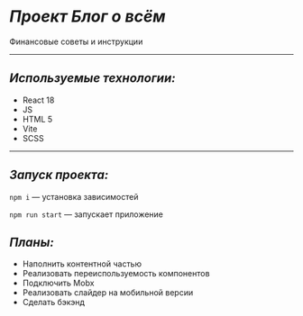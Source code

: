 # ***Проект Блог о всём***


Финансовые советы и инструкции

---
## *Используемые технологии:*

* React 18
* JS
* HTML 5
* Vite
* SCSS

---
## *Запуск проекта:*
`npm i` — установка зависимостей

`npm run start` — запускает приложение

## *Планы:*

* Наполнить контентной частью
* Реализовать переиспользуемость компонентов
* Подключить Mobx
* Реализовать слайдер на мобильной версии
* Сделать бэкэнд